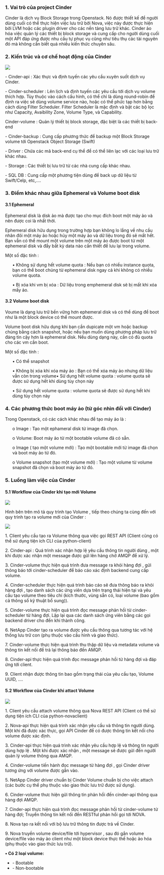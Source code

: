 <h3>1.	Vai trò của project Cinder</h3>
<p>		Cinder là dịch vụ Block Storage trong Openstack. Nó được thiết kế để người dùng cuối có thể thực hiện việc lưu trữ bởi Nova, việc này được thực hiện bởi LVM hoặc các plugin driver cho các nền tảng lưu trữ khác. Cinder ảo hóa việc quản lý các thiết bị block storage và cung cấp cho người dùng cuối một API đáp ứng được nhu cầu tự phục vụ cũng như tiêu thụ các tài nguyên đó mà không cần biết quá nhiều kiến thức chuyên sâu.</p>
<h3> 2.	Kiến trúc và cơ chế hoạt động của Cinder </h3>
<img src="https://github.com/anhict/images/blob/master/11.png?raw=true">
<p>- Cinder-api : Xác thực và định tuyến các yêu cầu xuyên suốt dịch vụ Cinder. </p>
<p>- Cinder-scheduler : Lên lịch và định tuyến các yêu cầu tới dịch vụ volume thích hợp. Tùy thuộc vào cách cấu hình, có thể chỉ là dùng round-robin để định ra việc sẽ dùng volume service nào, hoặc có thể phức tạp hơn bằng cách dùng Filter Scheduler. Filter Scheduler là mặc định và bật các bộ lọc như Capacity, Avaibility Zone, Volume Type, và Capability. </p>
<p> Cinder-volume : Quản lý thiết bị block storage, đặc biệt là các thiết bị back-end </p>
<p>- Cinder-backup : Cung cấp phương thức để backup một Block Storage volume tới Openstack Object Storage (Swift) </p>
<p>- Driver : Chứa các mã back-end cụ thể để có thể liên lạc với các loại lưu trữ khác nhau. </p>
<p><p>- Storage : Các thiết bị lưu trữ từ các nhà cung cấp khác nhau. </p>
<p>- SQL DB : Cung cấp một phương tiện dùng để back up dữ liệu từ Swift/Celp, etc,.... </p>
<h3> 3. Điểm khác nhau giữa Ephemeral và Volume boot disk </h3>
<h4> 3.1 Ephemeral </h4>
<p>Ephemeral disk là disk ảo mà được tạo cho mục đích boot một máy ảo và nên được coi là nhất thời.</p>
<p>Ephemeral disk hữu dụng trong trường hợp bạn không lo lắng về nhu cầu nhân đôi một máy ảo hoặc hủy một máy ảo và dữ liệu trong đó sẽ mất hết. Bạn vẫn có thể mount một volume trên một máy ảo được boot từ một ephemeral disk và đẩy bất kỳ data nào cần thiết để lưu lại trong volume.</p>
<p> Một số đặc tính :</p>
<ul>
<p>•	Không sử dụng hết volume quota : Nếu bạn có nhiều instance quota, bạn có thể boot chúng từ ephemeral disk ngay cả khi không có nhiều volume quota. </p>
<p>•	Bị xóa khi vm bị xóa : Dữ liệu trong emphemeral disk sẽ bị mất khi xóa mấy ảo. </p>
</ul>
<h4> 3.2 Volume boot disk </h4>
<p>Voume là dạng lưu trữ bền vững hơn ephemeral disk và có thể dùng để boot như là một block device có thể mount được.</p>
<p>Volume boot disk hữu dụng khi bạn cần dupicate một vm hoặc backup chúng bằng cách snapshot, hoặc nếu bạn muốn dùng phương pháp lưu trữ đáng tin cậy hơn là ephemeral disk. Nếu dùng dạng này, cần có đủ quota cho các vm cần boot.</p>
<p>Một số đặc tính :</p>
<ul>
<p>•	Có thể snapshot</p>
<p>•	Không bị xóa khi xóa máy ảo : Bạn có thể xóa máy ảo nhưng dữ liệu vẫn còn trong volume•	Sử dụng hết volume quota : volume quota sẽ được sử dụng hết khi dùng tùy chọn này</p>
<p>•	Sử dụng hết volume quota : volume quota sẽ được sử dụng hết khi dùng tùy chọn này</p>
</ul>
<h3>4.	Các phương thức boot máy ảo (từ góc nhìn đối với Cinder)</h3>
<p>Trong Openstack, có các cách khác nhau để tạo máy ảo là :</p>
<ul>
<p>o	Image : Tạo một ephameral disk từ image đã chọn.</p>
<p>o	Volume: Boot máy ảo từ một bootable volume đã có sẵn.</p>
<p>o	Image ( tạo một volume mới) : Tạo một bootable mới từ image đã chọn và boot máy ảo từ đó.</p>
<p>o	Volume snapshot (tạo một volume mới) : Tạo một volume từ volume snapshot đã chọn và boot máy ảo từ đó.</p></ul>
<h3> 5.	Luồng làm việc của Cinder </h3>
<h4> 5.1 Workflow của Cinder khi tạo mới Volume </h4>
<img src="https://github.com/anhict/images/blob/master/12.png?raw=true">


<p>Hình bên trên mô tả quy trình tạo Volume , tiếp theo chúng ta cùng đến với quy trình tạo ra volume mới của Cinder :</p>
<img src="https://github.com/anhict/images/blob/master/14.png?raw=true">
<p>1.	Client yêu cầu tạo ra Volume thông qua việc gọi REST API (Client cũng có thể sử dụng tiện ích CLI của python-client)</p>
<p>2.	Cinder-api : Quá trình xác nhận hợp lệ yêu cầu thông tin người dùng , một khi được xác nhận một message được gửi lên hàng chờ AMQP để xử lý.</p>
<p>3.	Cinder-volume thực hiện quá trình đưa message ra khỏi hàng đợi , gửi thông báo tới cinder-scheduler để báo cáo xác định backend cung cấp volume.</p>
<p>4.	Cinder-scheduler thực hiện quá trình báo cáo sẽ đưa thông báo ra khỏi hàng đợi , tạo danh sách các ứng viên dựa trên trạng thái hiện tại và yêu cầu tạo volume theo tiêu chí (kích thước, vùng sẵn có, loại volume (bao gồm cả thông số kỹ thuật bổ sung)).</p>
<p>5.	Cinder-volume thực hiện quá trình đọc message phản hồi từ cinder-scheduler từ hàng đợi. Lặp lại qua các danh sách ứng viên bằng các gọi backend driver cho đến khi thành công.</p>
<p>6.	NetApp Cinder tạo ra volume được yêu cầu thông qua tương tác với hệ thống lưu trữ con (phụ thuộc vào cấu hình và giao thức).</p>
<p>7.	Cinder-volume thực hiện quá trình thu thập dữ liệu và metadata volume và thông tin kết nối để trả lại thông báo đến AMQP.</p>
<p>8.	Cinder-api thực hiện quá trình đọc message phản hồi từ hàng đợi và đáp ứng tới client.</p>
<p>9.	Client nhận được thông tin bao gồm trạng thái của yêu cầu tạo, Volume UUID, ....</p>
<h4>5.2 Workflow của Cinder khi attact Volume </h4>
<img src="https://github.com/anhict/images/blob/master/15.png?raw=true">
<p>1.	Client yêu cầu attach volume thông qua Nova REST API (Client có thể sử dụng tiện ích CLI của python-novaclient)</p>
<p>2.	Nova-api thực hiện quá trình xác nhận yêu cầu và thông tin người dùng. Một khi đã được xác thực, gọi API Cinder để có được thông tin kết nối cho volume được xác định.</p>
<p>3.	Cinder-api thực hiện quá trình xác nhận yêu cầu hợp lệ và thông tin người dùng hợp lệ . Một khi được xác nhận , một message sẽ được gửi đến người quản lý volume thông qua AMQP.</p>
<p><p>4.	Cinder-volume tiến hành đọc message từ hàng đợi , gọi Cinder driver tương ứng với volume được gắn vào.</p>
<p>5.	NetApp Cinder driver chuẩn bị Cinder Volume chuẩn bị cho việc attach (các bước cụ thể phụ thuộc vào giao thức lưu trữ được sử dụng).</p>
<p>6.	Cinder-volume thưc hiện gửi thông tin phản hồi đến cinder-api thông qua hàng đợi AMQP.</p>
<p>7.	Cinder-api thực hiện quá trình đọc message phản hồi từ cinder-volume từ hàng đợi; Truyền thông tin kết nối đến RESTful phản hồi gọi tới NOVA.</p>
<p>8.	Nova tạo ra kết nối với bộ lưu trữ thông tin được trả về Cinder.</p>
<p>9.	Nova truyền volume device/file tới hypervisor , sau đó gắn volume device/file vào máy ảo client như một block device thực thế hoặc ảo hóa (phụ thuộc vào giao thức lưu trữ).</p>

<p><strong> •	Có 2 loại volume: </strong></p>
<ul>
<li> -	Bootable </li>
<li> -	Non-bootable </li>
</ul>

